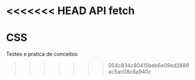 <<<<<<< HEAD
API fetch
=======
# CSS
Testes e pratica de conceitos
>>>>>>> 054c834c80415beb6e09ed2889ac5ac08c6a940c
